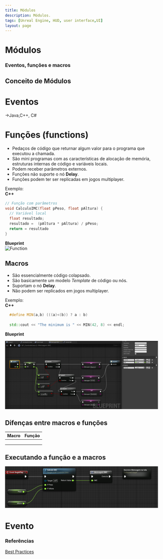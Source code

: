 ```yaml
---
title: Módulos
description: Módulos.
tags: [Unreal Engine, HUD, user interface,UI]
layout: page
---
```


#  Módulos

### Eventos, funções e macros

## Conceito de Módulos

# Eventos
->Java,C++, C#

# Funções (**functions**)
- Pedaços de código que returnar algum valor
para o programa que executou a chamada.
- São mini programas com as características de alocação de memória, estruturas internas de código e variáveis locais.
- Podem receber parâmetros externos.  
- Funções não suporte o nó **Delay**.
- Funções podem ter ser replicadas
em jogos multiplayer.

Exemplo:  
**C++**   
```c
// Função com parâmetros
void CalculoIMC(float pPeso, float pAltura) {
  // Variável local
  float resultado;
  resultado =  (pAltura * pAltura) / pPeso;
  return = resultado
}  
```
**Blueprint**   
![Function](imagens/modulos/ue4_blueprint.png)

## Macros
- São essencialmente código colapsado.
- São basicamente um modelo *Template* de código ou nós.
- Suportam o nó **Delay**.
- Não podem ser replicados em jogos multiplayer.

Exemplo:  
**C++**
```cpp
  #define MIN(a,b) (((a)<(b)) ? a : b)

  std::cout << "The minimum is " << MIN(42, 8) << endl;
```

**Blueprint**

![Function](imagens/modulos/modulo2.png)

## Difenças entre macros e funções
|Macro  |Função  |
|:-:|-|
|  |  |
|  |  |
|  |  |

## Executando a função e a macros  
![Function](imagens/modulos/modulo3.png)
# Evento


### Referências

[Best Practices](https://docs.unrealengine.com/en-US/Engine/Blueprints/BestPractices/index.html)

